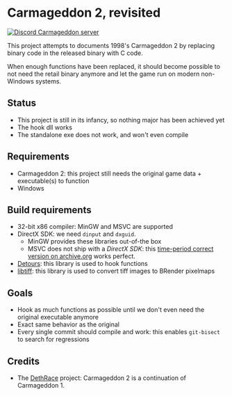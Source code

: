 # Carmageddon 2, revisited

[![Discord Carmageddon server](https://badgen.net/badge/icon/discord?icon=discord&label)](https://discord.gg/f5StsuP)

This project attempts to documents 1998's Carmageddon 2 by replacing binary code in the released binary with C code.

When enough functions have been replaced, it should become possible to not need the retail binary anymore and let the game run on modern non-Windows systems.

## Status

- This project is still in its infancy, so nothing major has been achieved yet
- The hook dll works
- The standalone exe does not work, and won't even compile

## Requirements

- Carmageddon 2: this project still needs the original game data + executable(s) to function
- Windows

## Build requirements

- 32-bit x86 compiler: MinGW and MSVC are supported
- DirectX SDK: we need `dinput` and `dxguid`.
  - MinGW provides these libraries out-of-the box
  - MSVC does not ship with a *DirectX SDK*: this [time-period correct version on archive.org](https://archive.org/details/MicrosoftDirectX7SDK) works perfect.
- [Detours](https://github.com/microsoft/Detours): this library is used to hook functions
- [libtiff](http://www.libtiff.org/): this library is used to convert tiff images to BRender pixelmaps

## Goals

- Hook as much functions as possible until we don't even need the original executable anymore
- Exact same behavior as the original
- Every single commit should compile and work: this enables `git-bisect` to search for regressions

## Credits

- The [DethRace](https://github.com/dethrace-labs/dethrace/) project: Carmageddon 2 is a continuation of Carmageddon 1.
